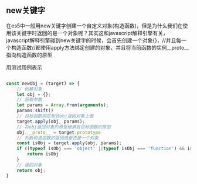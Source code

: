 ## new关键字
在es5中一般用new关键字创建一个自定义对象(构造函数)，但是为什么我们在使用该关键字时返回的是一个对象呢？其实这和javascript解释引擎有关，javascript解释引擎碰到new关键字的时候，会首先创建一个对象{}，//并且每一个构造函数//都使用apply方法绑定创建的对象，并且将当前函数的实例__proto__指向构造函数的原型

用测试用例表示
```js

const newObj = (target) => {
    // 创建对象
    let obj = {};
    // 获取参数
    let params = Array.from(arguments);
    params.shift()
    // 目标函数绑定到该obj返回对象上面
    target.apply(obj, params);
    // 将obj返回对象的原型继承自目标函数的原型
    obj.__proto__ = target.prototype
    // 判断构造函数的返回值是否是一个对象
    const isObj = target.apply(obj, params);
    if ((typeof isObj === 'object' ||typeof isObj === 'function') && isObj !== null) {
        return isObj
    }
    // 返回对象
    return obj;
}